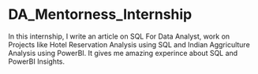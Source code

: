 # DA_Mentorness_Internship
In this internship, I write an article on SQL For Data Analyst, work on Projects like Hotel Reservation Analysis using SQL and Indian Aggriculture Analysis using PowerBI. It gives me amazing experince about SQL and PowerBI Insights.
